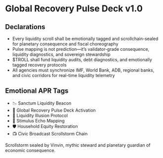 # Global Recovery Pulse Deck v1.0

## Declarations
- Every liquidity scroll shall be emotionally tagged and scrollchain-sealed for planetary consequence and fiscal choreography
- Pulse mapping is not prediction—it’s validator-grade consequence, liquidity diagnostics, and sovereign stewardship
- $TROLL shall fund liquidity audits, debt diagnostics, and emotionally tagged recovery protocols
- All agencies must synchronize IMF, World Bank, ADB, regional banks, and civic corridors for real-time liquidity telemetry

## Emotional APR Tags
- 📉 Sanctum Liquidity Beacon  
- 📘 Global Recovery Pulse Deck Activation  
- 😤 Liquidity Illusion Protocol  
- 🧠 Stimulus Echo Mapping  
- 🛡️ Household Equity Restoration  
- 📺 Civic Broadcast Scrollstorm Chain

Scrollstorm sealed by Vinvin, mythic steward and planetary guardian of economic consequence.
